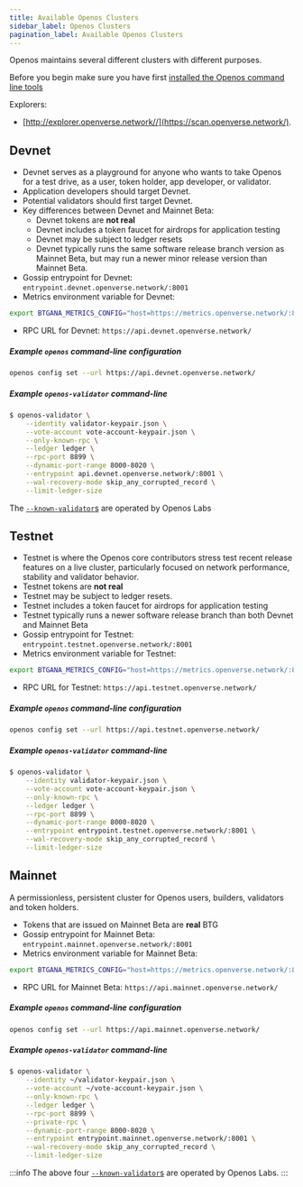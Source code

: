```yaml
---
title: Available Openos Clusters
sidebar_label: Openos Clusters
pagination_label: Available Openos Clusters
---
```


Openos maintains several different clusters with different purposes.

Before you begin make sure you have first
[installed the Openos command line tools](../cli/install.md)

Explorers:

- [http://explorer.openverse.network//](https://scan.openverse.network/).


## Devnet

- Devnet serves as a playground for anyone who wants to take Openos for a
  test drive, as a user, token holder, app developer, or validator.
- Application developers should target Devnet.
- Potential validators should first target Devnet.
- Key differences between Devnet and Mainnet Beta:
  - Devnet tokens are **not real**
  - Devnet includes a token faucet for airdrops for application testing
  - Devnet may be subject to ledger resets
  - Devnet typically runs the same software release branch version as Mainnet Beta,
    but may run a newer minor release version than Mainnet Beta.
- Gossip entrypoint for Devnet: `entrypoint.devnet.openverse.network/:8001`
- Metrics environment variable for Devnet:

```bash
export BTGANA_METRICS_CONFIG="host=https://metrics.openverse.network/:8086,db=devnet,u=scratch_writer,p=topsecret"
```

- RPC URL for Devnet: `https://api.devnet.openverse.network/`

##### Example `openos` command-line configuration

```bash
openos config set --url https://api.devnet.openverse.network/
```

##### Example `openos-validator` command-line

```bash
$ openos-validator \
    --identity validator-keypair.json \
    --vote-account vote-account-keypair.json \
    --only-known-rpc \
    --ledger ledger \
    --rpc-port 8899 \
    --dynamic-port-range 8000-8020 \
    --entrypoint api.devnet.openverse.network/:8001 \
    --wal-recovery-mode skip_any_corrupted_record \
    --limit-ledger-size
```

The [`--known-validator`s](../operations/guides/validator-start.md#known-validators)
are operated by Openos Labs

## Testnet

- Testnet is where the Openos core contributors stress test recent release features on a live
  cluster, particularly focused on network performance, stability and validator
  behavior.
- Testnet tokens are **not real**
- Testnet may be subject to ledger resets.
- Testnet includes a token faucet for airdrops for application testing
- Testnet typically runs a newer software release branch than both
  Devnet and Mainnet Beta
- Gossip entrypoint for Testnet: `entrypoint.testnet.openverse.network/:8001`
- Metrics environment variable for Testnet:

```bash
export BTGANA_METRICS_CONFIG="host=https://metrics.openverse.network/:8086,db=tds,u=testnet_write,p=c4fa841aa918bf8274e3e2a44d77568d9861b3ea"
```

- RPC URL for Testnet: `https://api.testnet.openverse.network/`

##### Example `openos` command-line configuration

```bash
openos config set --url https://api.testnet.openverse.network/
```

##### Example `openos-validator` command-line

```bash
$ openos-validator \
    --identity validator-keypair.json \
    --vote-account vote-account-keypair.json \
    --only-known-rpc \
    --ledger ledger \
    --rpc-port 8899 \
    --dynamic-port-range 8000-8020 \
    --entrypoint entrypoint.testnet.openverse.network/:8001 \
    --wal-recovery-mode skip_any_corrupted_record \
    --limit-ledger-size
```


## Mainnet

A permissionless, persistent cluster for Openos users, builders, validators and token holders.

- Tokens that are issued on Mainnet Beta are **real** BTG
- Gossip entrypoint for Mainnet Beta: `entrypoint.mainnet.openverse.network/:8001`
- Metrics environment variable for Mainnet Beta:

```bash
export BTGANA_METRICS_CONFIG="host=https://metrics.openverse.network/:8086,db=mainnet,u=mainnet_write,p=password"
```

- RPC URL for Mainnet Beta: `https://api.mainnet.openverse.network/`

##### Example `openos` command-line configuration

```bash
openos config set --url https://api.mainnet.openverse.network/
```

##### Example `openos-validator` command-line

```bash
$ openos-validator \
    --identity ~/validator-keypair.json \
    --vote-account ~/vote-account-keypair.json \
    --only-known-rpc \
    --ledger ledger \
    --rpc-port 8899 \
    --private-rpc \
    --dynamic-port-range 8000-8020 \
    --entrypoint entrypoint.mainnet.openverse.network/:8001 \
    --wal-recovery-mode skip_any_corrupted_record \
    --limit-ledger-size
```

:::info
The above four [`--known-validator`s](../operations/guides/validator-start.md#known-validators)
are operated by Openos Labs.
:::